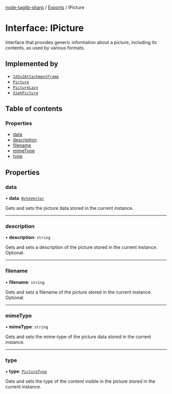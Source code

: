 [node-taglib-sharp](../README.md) / [Exports](../modules.md) / IPicture

# Interface: IPicture

Interface that provides generic information about a picture, including its contents, as used by
various formats.

## Implemented by

- [`Id3v2AttachmentFrame`](../classes/Id3v2AttachmentFrame.md)
- [`Picture`](../classes/Picture.md)
- [`PictureLazy`](../classes/PictureLazy.md)
- [`XiphPicture`](../classes/XiphPicture.md)

## Table of contents

### Properties

- [data](IPicture.md#data)
- [description](IPicture.md#description)
- [filename](IPicture.md#filename)
- [mimeType](IPicture.md#mimetype)
- [type](IPicture.md#type)

## Properties

### data

• **data**: [`ByteVector`](../classes/ByteVector.md)

Gets and sets the picture data stored in the current instance.

___

### description

• **description**: `string`

Gets and sets a description of the picture stored in the current instance. Optional.

___

### filename

• **filename**: `string`

Gets and sets a filename of the picture stored in the current instance. Optional.

___

### mimeType

• **mimeType**: `string`

Gets and sets the mime-type of the picture data stored in the current instance.

___

### type

• **type**: [`PictureType`](../enums/PictureType.md)

Gets and sets the type of the content visible in the picture stored in the current instance.
